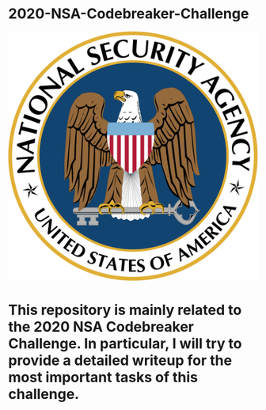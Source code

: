 # 2020-NSA-Codebreaker-Challenge
![Codebreaker Challenge 2020 Solutions Thumbnail](Images/Seal_of_the_U.S._National_Security_Agency.svg)
# This repository is mainly related to the 2020 NSA Codebreaker Challenge. In particular, I will try to provide a detailed writeup for the most important tasks of this challenge.